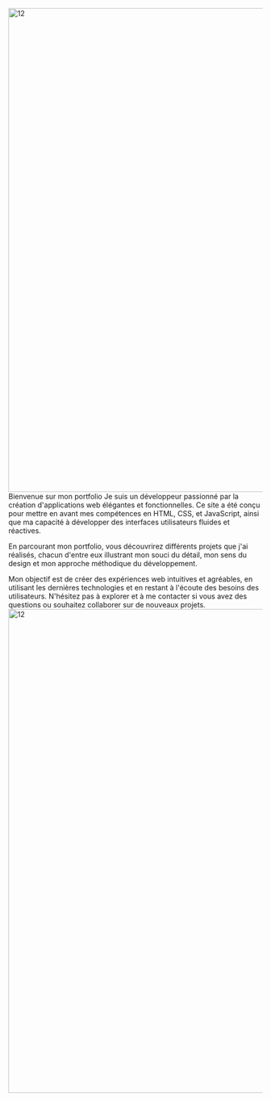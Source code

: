 <img width="960" alt="12" src="https://github.com/user-attachments/assets/dae5adc4-3292-4a94-a551-f0a3ce357b13">Bienvenue sur mon portfolio
Je suis un développeur passionné par la création d'applications web élégantes et fonctionnelles. 
Ce site a été conçu pour mettre en avant mes compétences en HTML, CSS, et JavaScript, ainsi que ma capacité à développer des interfaces utilisateurs fluides et réactives.

En parcourant mon portfolio, vous découvrirez différents projets que j'ai réalisés, 
chacun d'entre eux illustrant mon souci du détail, mon sens du design et mon approche méthodique du développement.

Mon objectif est de créer des expériences web intuitives et agréables, 
en utilisant les dernières technologies et en restant à l'écoute des besoins des utilisateurs. 
N'hésitez pas à explorer et à me contacter si vous avez des questions ou souhaitez collaborer sur de nouveaux projets.<img width="960" alt="12" src="https://github.com/user-attachments/assets/bffd0296-456a-4a21-b3ca-a36940134006">

